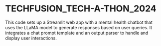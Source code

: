 # TECHFUSION_TECH-A-THON_2024
 This code sets up a Streamlit web app with a mental health chatbot that uses the LLaMA model to generate responses based on user queries. It integrates a chat prompt template and an output parser to handle and display user interactions.

